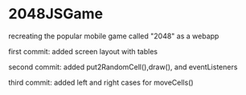 # 2048JSGame
recreating the popular mobile game called "2048" as a webapp<br/>

first commit: added screen layout with tables<br/>

second commit: added put2RandomCell(),draw(), and eventListeners <br/>

third commit: added left and right cases for moveCells() <br/>

